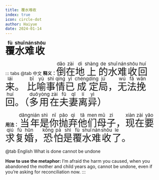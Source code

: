 ```yaml
---
title: 覆水难收
index: true
icon: circle-dot
author: Haiyue
date: 2024-01-14
---
```

<span style="font-size:30px;font-weight:bold;"><ruby>覆<rt>fù</rt></ruby><ruby>水<rt>shuǐ</rt></ruby><ruby>难<rt>nán</rt></ruby><ruby>收<rt>shōu</rt></ruby></span>


::: tabs 
@tab 中文
**释义：** <span style="font-size:30px"><ruby>倒<rt>dǎo</rt></ruby><ruby>在<rt>zài</rt></ruby><ruby>地<rt>dì</rt></ruby><ruby>上<rt>shàng</rt></ruby><ruby>的<rt>de</rt></ruby><ruby>水<rt>shuǐ</rt></ruby><ruby>难<rt>nán</rt></ruby><ruby>收<rt>shōu</rt></ruby><ruby>回<rt>huí</rt></ruby><ruby>来<rt>lái</rt></ruby>。 <ruby>比<rt>bǐ</rt></ruby><ruby>喻<rt>yù</rt></ruby><ruby>事<rt>shì</rt></ruby><ruby>情<rt>qíng</rt></ruby><ruby>已<rt>yǐ</rt></ruby><ruby>成<rt>chéng</rt></ruby><ruby>定<rt>dìng</rt></ruby><ruby>局<rt>jú</rt></ruby>，<ruby>无<rt>wú</rt></ruby><ruby>法<rt>fǎ</rt></ruby><ruby>挽<rt>wǎn</rt></ruby><ruby>回<rt>huí</rt></ruby>。（<ruby>多<rt>duō</rt></ruby><ruby>用<rt>yòng</rt></ruby><ruby>在<rt>zài</rt></ruby><ruby>夫<rt>fū</rt></ruby><ruby>妻<rt>qī</rt></ruby><ruby>离<rt>lí</rt></ruby><ruby>异<rt>yì</rt></ruby>）</span>

**用法：** <span style="font-size:30px"><ruby>当<rt>dāng</rt></ruby><ruby>年<rt>nián</rt></ruby><ruby>是<rt>shì</rt></ruby><ruby>你<rt>nǐ</rt></ruby><ruby>抛<rt>pāo</rt></ruby><ruby>弃<rt>qì</rt></ruby><ruby>他<rt>tā</rt></ruby><ruby>们<rt>men</rt></ruby><ruby>母<rt>mǔ</rt></ruby><ruby>子<rt>zi</rt></ruby>， <ruby>现<rt>xiàn</rt></ruby><ruby>在<rt>zài</rt></ruby><ruby>要<rt>yāo</rt></ruby><ruby>求<rt>qiú</rt></ruby><ruby>复<rt>fù</rt></ruby><ruby>婚<rt>hūn</rt></ruby>，<ruby>恐<rt>kǒng</rt></ruby><ruby>怕<rt>pà</rt></ruby><ruby>是<rt>shì</rt></ruby><ruby>覆<rt>fù</rt></ruby><ruby>水<rt>shuǐ</rt></ruby><ruby>难<rt>nán</rt></ruby><ruby>收<rt>shōu</rt></ruby><ruby>了<rt>le</rt></ruby>。</span>


@tab English
What is done cannot be undone

**How to use the metaphor:** I’m afraid the harm you caused, when you abandoned the mother and child years ago, cannot be undone, even if you’re asking for reconciliation now.
:::
